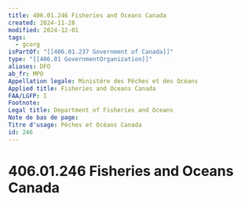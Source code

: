 ```yaml
---
title: 406.01.246 Fisheries and Oceans Canada
created: 2024-11-28
modified: 2024-12-01
tags:
  - gcorg
isPartOf: "[[406.01.237 Government of Canada]]"
type: "[[406.01 GovernmentOrganization]]"
aliases: DFO
ab_fr: MPO
Appellation legale: Ministère des Pêches et des Océans
Applied title: Fisheries and Oceans Canada
FAA/LGFP: I
Footnote: 
Legal title: Department of Fisheries and Oceans
Note de bas de page: 
Titre d'usage: Pêches et Océans Canada
id: 246
---
```

# 406.01.246 Fisheries and Oceans Canada
